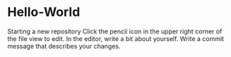 # Hello-World
Starting a new repository
Click the  pencil icon in the upper right corner of the file view to edit.
In the editor, write a bit about yourself.
Write a commit message that describes your changes.
